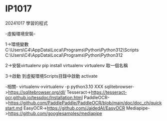 # IP1017
20241017 學習的程式

-虛擬環境安裝-

1->環境變數
C:\Users\C4\AppData\Local\Programs\Python\Python312\Scripts
C:\Users\C4\AppData\Local\Programs\Python\Python312

2->安裝virtualenv
pip install virtualenv
virtualenv 取一個名稱

3->啟動
到虛擬環境Scripts目錄中啟動
activate

-相關-
virtualenv->virtualenv -p python3.10 XXX
sqlitebrowser->https://sqlitebrowser.org/dl/
Tesseract->https://tesseract-ocr.github.io/tessdoc/Installation.html
PaddleOCR->https://github.com/PaddlePaddle/PaddleOCR/blob/main/doc/doc_ch/quickstart.md
EasyOCR->https://github.com/JaidedAI/EasyOCR
Mediapipe->https://github.com/googlesamples/mediapipe
